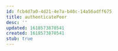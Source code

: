 ```yaml
---
id: fcb4d7a0-4d21-4e7a-b40c-14a56adff675
title: authenticatePeer
desc: ''
updated: 1618573870541
created: 1618573870541
stub: true
---
```


